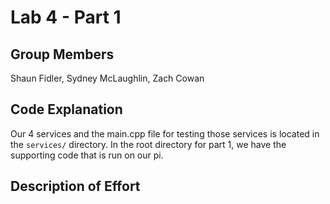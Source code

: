 # Lab 4 - Part 1

## Group Members

Shaun Fidler, Sydney McLaughlin, Zach Cowan

## Code Explanation

Our 4 services and the main.cpp file for testing those services is located in
the `services/` directory. In the root directory for part 1, we have the
supporting code that is run on our pi.

## Description of Effort
